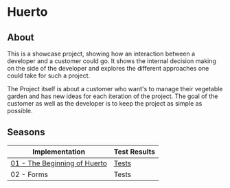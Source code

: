 # Huerto
## About
This is a showcase project, showing how an interaction between a developer and a customer could go. It shows the internal decision making on the side of the developer and explores the different approaches one could take for such a project.

The Project itself is about a customer who want's to manage their vegetable garden and has new ideas for each iteration of the project. The goal of the customer as well as the developer is to keep the project as simple as possible.

## Seasons
| Implementation                             | Test Results        |
| ------------------------------------------ | ------------------- |
| [01 - The Beginning of Huerto](index.html) | [Tests](tests.html) |
| 02 - Forms                                 | Tests               |


